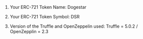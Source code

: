 1) Your ERC-721 Token Name: Dogestar

2) Your ERC-721 Token Symbol: DSR

3) Version of the Truffle and OpenZeppelin used:
Truffle = 5.0.2 / OpenZepplin = 2.3